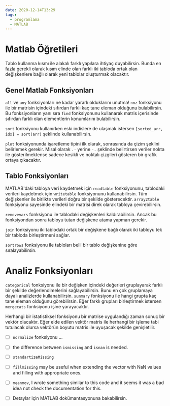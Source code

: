 ```yaml
---
date: 2020-12-14T13:29
tags:
  - programlama
  - MATLAB
---
```


# Matlab Öğretileri

Tablo kullanma kısmı ile alakalı farklı yapılara ihtiyaç duyabilirsin. Bunda en fazla gerekli olarak kısım elinde olan farklı iki tabloda ortak olan değişkenlere bağlı olarak yeni tablolar oluşturmak olacaktır. 

## Genel Matlab Fonksiyonları

`all` ve `any` fonksiyonları ne kadar yararlı olduklarını unutma! `nnz` fonksiyonu ile bir matrisin içindeki sıfırdan farklı kaç tane eleman olduğunu bulabilirsin. Bu fonksiyonların yanı sıra `find` fonksiyonunu kullanarak matris içerisinde sıfırdan farklı olan elementlerin konumlarını bulabilirsin.

`sort` fonksiyonu kullanırken eski indislere de ulaşmak istersen `[sorted_arr, idx] = sort(arr)` şeklinde kullanabilirsin.

`plot` fonksiyonunda işaretleme tipini ilk olarak, sonrasında da çizim şeklini belirlemek gerekir. Misal olarak `.-` yerine `-.` şeklinde belirtirsen veriler nokta ile gösterilmektense sadece kesikli ve noktalı çizgileri gösteren bir grafik ortaya çıkacaktır.

## Tablo Fonksiyonları

MATLAB'daki tabloya veri kaydetmek için `readtable` fonksiyonunu, tablodaki verileri kaydetmek için `writetable` fonksiyonunu kullanabilirsin. Tüm değişkenler ile birlikte verileri doğru bir şekilde gösterecektir. `array2table` fonksiyonu sayesinde elindeki bir matrisi direk olarak tabloya çevirebilirsin. 

`removevars` fonksiyonu ile tablodaki değişkenleri kaldırabilirsin. Ancak bu fonksiyondan sonra tabloyu tutan değişkene atama yapman gerekir.

`join` fonksiyonu iki tablodaki ortak bir değişkene bağlı olarak iki tabloyu tek bir tabloda birleştirmeni sağlar. 

`sortrows` fonksiyonu ile tabloları belli bir tablo değişkenine göre sıralayabilirsin.

# Analiz Fonksiyonları

`categorical` fonksiyonu ile bir değişken içindeki değerleri gruplayarak farklı bir şekilde değerlendimelerini sağlayabilirsin. Bunu en çok gruplamaya dayalı analizlerde kullanabilirsin. `summary` fonksiyonu ile hangi grupta kaç tane eleman olduğunu görebilirsin. Eğer farklı grupları birleştirmek istersen `mergecats` fonksiyonu işine yarayacaktır. 

Herhangi bir istatistiksel fonksiyonu bir matrise uygulandığı zaman sonuç bir vektör olacaktır. Eğer elde edilen vektör matris ile herhangi bir işleme tabi tutulacak olursa vektörün boyutu matris ile uyuşacak şekilde genişletilir.



* [ ] `normalize` fonksiyonu ...
* [ ] the difference between `ismissing` and `isnan` is needed.
* [ ] `standartizeMissing`
* [ ] `fillmissing` may be useful when extending the vector with NaN values and filling with appropriate ones.
* [ ] `meanmov`, I wrote something similar to this code and it seems it was a bad idea not check the documentation for this.




* [ ] Detaylar için MATLAB dokümantasyonuna bakabilirsin.



